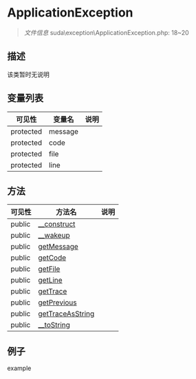 #  ApplicationException 

> *文件信息* suda\exception\ApplicationException.php: 18~20





## 描述



该类暂时无说明


## 变量列表
| 可见性 |  变量名   | 说明 |
|--------|----|------|
| protected    | message | | 
| protected    | code | | 
| protected    | file | | 
| protected    | line | | 

## 方法

| 可见性 | 方法名 | 说明 |
|--------|-------|------|
|  public  |[__construct](ApplicationException/__construct.md) |  |
|  public  |[__wakeup](ApplicationException/__wakeup.md) |  |
|  public  |[getMessage](ApplicationException/getMessage.md) |  |
|  public  |[getCode](ApplicationException/getCode.md) |  |
|  public  |[getFile](ApplicationException/getFile.md) |  |
|  public  |[getLine](ApplicationException/getLine.md) |  |
|  public  |[getTrace](ApplicationException/getTrace.md) |  |
|  public  |[getPrevious](ApplicationException/getPrevious.md) |  |
|  public  |[getTraceAsString](ApplicationException/getTraceAsString.md) |  |
|  public  |[__toString](ApplicationException/__toString.md) |  |
 

## 例子

example
